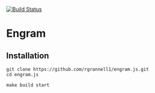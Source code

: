 
[![Build Status](https://travis-ci.org/rgrannell1/engram.js.svg)](https://travis-ci.org/rgrannell1/engram.js)

# Engram


## Installation

```
git clone https://github.com/rgrannell1/engram.js.git
cd engram.js

make build start
```
